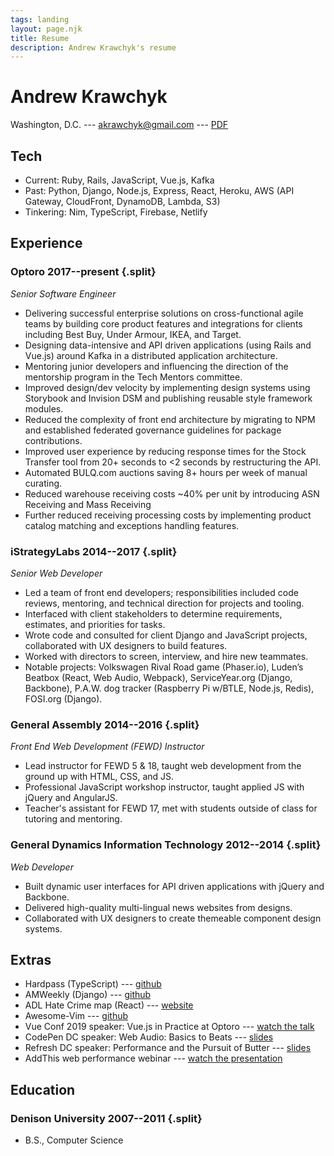 ```yaml
---
tags: landing
layout: page.njk
title: Resume
description: Andrew Krawchyk's resume
---
```


# Andrew Krawchyk

Washington, D.C. --- akrawchyk@gmail.com <span class="hide-print">--- [PDF](/akrawchyk-resume.pdf)</span>

## Tech

- Current: Ruby, Rails, JavaScript, Vue.js, Kafka
- Past: Python, Django, Node.js, Express, React, Heroku, AWS (API Gateway, CloudFront, DynamoDB, Lambda, S3)
- Tinkering: Nim, TypeScript, Firebase, Netlify

## Experience

### <span>Optoro</span> <span>2017--present</span> {.split}

_Senior Software Engineer_

- Delivering successful enterprise solutions on cross-functional agile teams by building core product features and integrations for clients including Best Buy, Under Armour, IKEA, and Target.
- Designing data-intensive and API driven applications (using Rails and Vue.js) around Kafka in a distributed application architecture.
- Mentoring junior developers and influencing the direction of the mentorship program in the Tech Mentors committee.
- Improved design/dev velocity by implementing design systems using Storybook and Invision DSM and publishing reusable style framework modules.
- Reduced the complexity of front end architecture by migrating to NPM and established federated governance guidelines for package contributions.
- Improved user experience by reducing response times for the Stock Transfer tool from 20+ seconds to <2 seconds by restructuring the API.
- Automated BULQ.com auctions saving 8+ hours per week of manual curating.
- Reduced warehouse receiving costs ~40% per unit by introducing ASN Receiving and Mass Receiving
- Further reduced receiving processing costs by implementing product catalog matching and exceptions handling features.

### <span>iStrategyLabs</span> <span>2014--2017</span> {.split}

_Senior Web Developer_

- Led a team of front end developers; responsibilities included code reviews, mentoring, and technical direction for projects and tooling.
- Interfaced with client stakeholders to determine requirements, estimates, and priorities for tasks.
- Wrote code and consulted for client Django and JavaScript projects, collaborated with UX designers to build features.
- Worked with directors to screen, interview, and hire new teammates.
- Notable projects: Volkswagen Rival Road game (Phaser.io), Luden’s Beatbox (React, Web Audio, Webpack), ServiceYear.org (Django, Backbone), P.A.W. dog tracker (Raspberry Pi w/BTLE, Node.js, Redis), FOSI.org (Django).

### <span>General Assembly</span> <span>2014--2016</span> {.split}

_Front End Web Development (FEWD) Instructor_

- Lead instructor for FEWD 5 & 18, taught web development from the ground up with HTML, CSS, and JS.
- Professional JavaScript workshop instructor, taught applied JS with jQuery and AngularJS.
- Teacher's assistant for FEWD 17, met with students outside of class for tutoring and mentoring.

### <span>General Dynamics Information Technology</span> <span>2012--2014</span> {.split}

_Web Developer_

- Built dynamic user interfaces for API driven applications with jQuery and Backbone.
- Delivered high-quality multi-lingual news websites from designs.
- Collaborated with UX designers to create themeable component design systems.

## Extras

- Hardpass (TypeScript) --- [github](https://github.com/akrawchyk/hardpass)
- AMWeekly (Django) --- [github](https://github.com/akrawchyk/amweekly)
- ADL Hate Crime map (React) --- [website](https://www.adl.org/adl-hate-crime-map)
- Awesome-Vim --- [github](https://github.com/akrawchyk/awesome-vim)
- Vue Conf 2019 speaker: Vue.js in Practice at Optoro --- [watch the talk](https://www.vuemastery.com/conferences/vueconf-us-2019/vuejs-in-practice-at-optoro/)
- CodePen DC speaker: Web Audio: Basics to Beats --- [slides](https://slides.com/akrawchyk/webaudio-basics-to-beats/fullscreen#/)
- Refresh DC speaker: Performance and the Pursuit of Butter --- [slides](https://slides.com/akrawchyk/performance-and-the-pursuit-of-butter/fullscreen#/)
- AddThis web performance webinar --- [watch the presentation](https://www.addthis.com/academy/tips-making-website-load-faster/)

## Education

### <span>Denison University</span> <span>2007--2011</span> {.split}

- B.S., Computer Science
